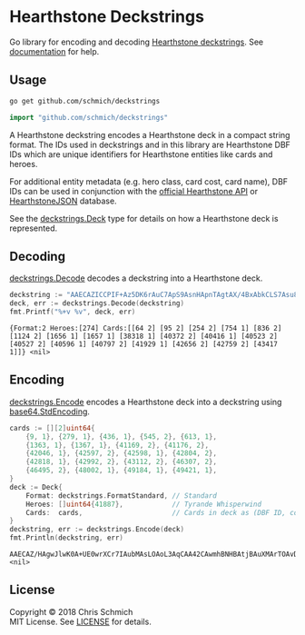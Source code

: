 # Hearthstone Deckstrings

Go library for encoding and decoding [Hearthstone deckstrings](https://hearthsim.info/docs/deckstrings/). See [documentation](https://godoc.org/github.com/schmich/deckstrings) for help.

## Usage

```bash
go get github.com/schmich/deckstrings
```

```go
import "github.com/schmich/deckstrings"
```

A Hearthstone deckstring encodes a Hearthstone deck in a compact string format. The IDs used in deckstrings
and in this library are Hearthstone DBF IDs which are unique identifiers for Hearthstone entities like cards and heroes.

For additional entity metadata (e.g. hero class, card cost, card name), DBF IDs can be used in conjunction with the [official Hearthstone API](https://develop.battle.net/documentation/api-reference/hearthstone-game-data-api) or [HearthstoneJSON](https://hearthstonejson.com) database.

See the [deckstrings.Deck](https://godoc.org/github.com/schmich/deckstrings#Deck) type for details on how a
Hearthstone deck is represented.

## Decoding

[deckstrings.Decode](https://godoc.org/github.com/schmich/deckstrings#Decode) decodes a deckstring into a Hearthstone deck.

```go
deckstring := "AAECAZICCPIF+Az5DK6rAuC7ApS9AsnHApnTAgtAX/4BxAbkCLS7Asu8As+8At2+AqDNAofOAgA="
deck, err := deckstrings.Decode(deckstring)
fmt.Printf("%+v %v", deck, err)
```

```text
{Format:2 Heroes:[274] Cards:[[64 2] [95 2] [254 2] [754 1] [836 2] [1124 2] [1656 1] [1657 1] [38318 1] [40372 2] [40416 1] [40523 2] [40527 2] [40596 1] [40797 2] [41929 1] [42656 2] [42759 2] [43417 1]]} <nil>
```

## Encoding

[deckstrings.Encode](https://godoc.org/github.com/schmich/deckstrings#Encode) encodes a Hearthstone deck
into a deckstring using [base64.StdEncoding](https://golang.org/pkg/encoding/base64/#pkg-variables).

```go
cards := [][2]uint64{
    {9, 1}, {279, 1}, {436, 1}, {545, 2}, {613, 1},
    {1363, 1}, {1367, 1}, {41169, 2}, {41176, 2},
    {42046, 1}, {42597, 2}, {42598, 1}, {42804, 2},
    {42818, 1}, {42992, 2}, {43112, 2}, {46307, 2},
    {46495, 2}, {48002, 1}, {49184, 1}, {49421, 1},
}
deck := Deck{
    Format: deckstrings.FormatStandard, // Standard
    Heroes: []uint64{41887},            // Tyrande Whisperwind
    Cards:  cards,                      // Cards in deck as (DBF ID, count) pairs
}
deckstring, err := deckstrings.Encode(deck)
fmt.Println(deckstring, err)
```

```text
AAECAZ/HAgwJlwK0A+UE0wrXCr7IAubMAsLOAoL3AqCAA42CAwmhBNHBAtjBAuXMArTOAvDPAujQAuPpAp/rAgA= <nil>
```

## License

Copyright &copy; 2018 Chris Schmich  
MIT License. See [LICENSE](LICENSE) for details.
